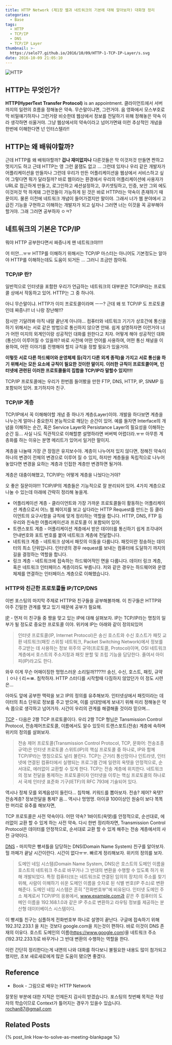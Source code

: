 ```yaml
---
title: HTTP Network (제1장 웹과 네트워크의 기본에 대해 알아보자) 대화형 정리
categories:
  - Base
tags:
  - HTTP
  - TCP/IP
  - DNS
  - TCP/IP Layer
thumbnail: >-
  https://selo77.github.io/2016/10/09/HTTP-1-TCP-IP-Layer/s.svg
date: 2016-10-09 21:05:10
---
```

![HTTP](https://selo77.github.io/2016/10/09/HTTP-1-TCP-IP-Layer/s.svg)
## HTTP는 무엇인가?
**HTTP(HyperText Transfer Protocol)** is an appointment. 클라이언트에서 서버까지의 일련의 흐름을 정해놓은 약속. 무슨말이냐면, 그런거야. 음 영화에서 모스부호로 막 비밀얘기하자나 그런거랑 비슷한데 웹상에서 정보를 전달하기 위해 정해놓은 약속 이라 생각하면 쉬울거야. 그냥 웹상에서의 약속이라고 넘어가면돼 이런 추상적인 개념을 한번에 이해한다면 넌 인터스텔라!!


## HTTP는 왜 배워야할까?
근데 HTTP를 왜 배워야할까? **겁나 재미없자나** 다른것들은 막 이것저것 만들면 짠하고 멋지기도 하고 근데 HTTP는 영 그런 꿀잼도 없고 ... 그런데 있자나 우리 같은 개발자가 어플리케이션을 만들자나 그런데 우리가 만든 어플리케이션을 웹상에서 서비스하고 싶어 그렇다면 뭐가 달라질까? 바로 웹이라는 환경에서 우리의 어플리케이션에 사용자가 URL로 접근하게 만들고, 로그인하고 세션설정하고, 쿠키셋팅하고, 인증, 보안 그외 에도 이것저것 막 하게돼 그런것들이 가능하게 된 것은 바로 HTTP라는 약속이 존재하기 때문이지. 물론 이전에 네트워크 개념이 들어가겠지만 말이야. 그래서 너가 웹 분야에서 고급진 기능을 구현하고 이해하는 개발자가 되고 싶자나 그러면 너는 이것을 꼭 공부해야 할거야. 그래 그러면 공부하자 ㅇㅋ?


## 네트워크의 기본은 TCP/IP
뭐야 HTTP 공부한다면서 짜증나게 왠 네트워크야!!!!

어 미안...ㅠㅠ HTTP를 이해하기 위해서는 TCP/IP 마스터는 아니어도 기본정도는 알아야 HTTP를 이해하는데도 도움이 되거든 ... 그러니 조금만 참아줘.


### TCP/IP 란?
일반적으로 인터넷을 포함한 우리가 언급하는 네트워크의 대부분은 TCP/IP라는 프로토콜 상에서 작동하고 있어. HTTP는 그 중 하나야.

아니 무슨말이냐. HTTP가 이미 프로토콜이라며 ㅡㅡ? 근데 왜 또 TCP/IP 도 프로토콜인데 짜증나!! 너 나랑 장난해!!?

잠시만 기달려봐 아직 내말 끝난게 아니야... 컴퓨터와 네트워크 기기가 상호간에 통신을 하기 위해서는 서로 같은 방법으로 통신하지 않으면 안돼. 쉽게 설명하자면 이런거야 너가 어떤 미지의 외계인이랑 성공적인 대화를 원한다고 치자. 어떻게 해야 성공적인 대화(통신)이 이루어질 수 있을까? 바로 사전에 어떤 언어를 사용하여, 어떤 통신 채널을 이용하여, 어떤 이야기를 진행해야 할지 규칙을 정할 필요가 있을거야.

  **이렇듯 서로 다른 하드웨어와 운영체제 등(각기 다른 외계 종적)을 가지고 서로 통신을 하기 위해서는 모든 요소에 규칙이 필요한 것이란 말이지. 이러한 규칙이 프로토콜이며, 인터넷에 관련된 이러한 프로토콜들의 집합을 TCP/IP라 말할수 있지!!!!**

  TCP/IP 프로토콜에는 우리가 한번쯤 들어봤을 만한 FTP, DNS, HTTP, IP, SNMP 등 포함되어 있어. 포기하지마 친구.


### TCP/IP 계층
TCP/IP에서 꼭 이해해야할 개념 중 하나가 계층(Layer)이야. 개발을 하다보면 계층을 나누는게 얼마나 중요한지 본능적으로 깨닫는 순간이 있어. 예를 들자면 Interface의 개념을 이해하는 순간, 혹은 Service Layer와 Persistance Layer의 필요성을 이해하는 순간 등... 사실 나도 직관적으로 이해할뿐 설명하라면 버버벅 어렵더라.ㅠㅠ 아무튼 계층화를 하는 이유는 분명 메리트가 있어서 일거란 말이지.

계층을 나눌때 가장 큰 장점은 유지보수야. 계층이 나누어저 있지 않다면, 정해진 약속이 하나의 변경이 전체의 변경으로 이루어 질 수 있지, 하지만 계층들을 독립적으로 나누어 놓았다면 변경을 요하는 계층과 인접한 계층만 변경하면 될거야.

계층은 대충이해했고, TCP/IP는 어떻게 계층을 나눴다는거야?

오 좋은 질문이야!!! TCIP/IP의 계층들은 기능적으로 잘 분리되어 있어. 4가지 계층으로 나눌 수 있는데 아래에 간략히 정리해 놓을게.

* 어플리케이션 계층 - 클라이언트와 가장 가까운 프로토콜들이 활동하는 어플리케이션 계층으로서 어느 웹 페이지를 보고 싶다라는 HTTP Request를 만드는 등 클라이언트의 요구사항을 규칙에 맞게 정리하는 역할을 합니다. HTTP, DNS, FTP 등 우리와 친숙한 어플리케이션과 프로토콜 이 포함되어 있어.
* 트랜스포트 계층 - 어플리케이션 계층에서 받은 데이터를 통신하기 쉽게 조각내어 안내번호와 포트 번호를 붙여 네트워크 계층에 전달합니다.
* 네트워크 계층 - 네트워크 상에서 패킷의 이동을 다룹니다. 패킷이란 정송하는 데이터의 최소 단위입니다. 인터넷의 경우 request를 보내는 컴퓨터에 도달하기 까지의 길을 결정하는 역할을 합니다.
* 링크 계층 - 네트워크에 접속하는 하드웨어적인 면을 다룹니다. 데이터 링크 계층, 혹은 네트워크 인터페이스 계층이라도 부릅니다. 저와 같은 경우는 하드웨어와 운영체제를 연결하는 인터페이스 계층으로 이해했습니다.


### HTTP와 친근한 프로토콜들 IP/TCP/DNS
이번 포스팅의 마지막 주제로 HTTP와 친구들을 공부해볼까해. 이 친구들은 HTTP와 아주 긴밀한 관계를 맺고 있기 때문에 공부가 필요해.

[IP](https://ko.wikipedia.org/wiki/%EC%9D%B8%ED%84%B0%EB%84%B7_%ED%94%84%EB%A1%9C%ED%86%A0%EC%BD%9C) - 먼저 이 친구들 중 짱을 맞고 있는 IP에 대해 살펴보자. IP는 TCP/IP라는 명칭의 일부가 될 정도로 중요한 프로토콜 이야. 위키에 IP는 아래와 같이 정의되있어

> 인터넷 프로토콜(IP, Internet Protocol)은 송신 호스트와 수신 호스트가 패킷 교환 네트워크(패킷 스위칭 네트워크, Packet Switching Network)에서 정보를 주고받는 데 사용하는 정보 위주의 규약(프로토콜, Protocol)이며, OSI 네트워크 계층에서 호스트의 주소지정과 패킷 분할 및 조립 기능을 담당한다. 줄여서 아이피(IP)라고도 한다.

와우 이게 무슨 어매이징한 멍멍스러운 소리일까????!! 송신, 수신, 호스트, 패킷, 규약 ㅣㅇ나ㅓ리ㅆㅃ. 침착하자. HTTP 스터디를 시작할때 다짐하지 않았던가 이 정도 시련은...

아마도 앞에 공부한 맥락을 보고 IP의 정의를 유추해보자. 인터넷상에서 패킷이라는 데이터의 최소 단위로 정보를 주고 받으며, 이를 상대방에게 보내기 위해 미리 정해놓은 약속 쯤으로 생각하고 넘어가자. 시간이 우리의 관계를 해결해줄 것이라 믿으며...


[TCP](https://ko.wikipedia.org/wiki/%EC%A0%84%EC%86%A1_%EC%A0%9C%EC%96%B4_%ED%94%84%EB%A1%9C%ED%86%A0%EC%BD%9C) - 다음은 2짱 TCP 프로토콜이다. 우리 2짱 TCP 형님은 Tansmission Control Protocol, 전송제어프로토콜, 이름에서도 알수 있듯이 트랜스포트(전송) 계층에 속하며 위키의 정의를 살펴보자.

> 전송 제어 프로토콜(Transmission Control Protocol, TCP, 문화어: 전송조종규약)은 인터넷 프로토콜 스위트(IP)의 핵심 프로토콜 중 하나로, IP와 함께 TCP/IP라는 명칭으로도 널리 불린다. TCP는 근거리 통신망이나 인트라넷, 인터넷에 연결된 컴퓨터에서 실행되는 프로그램 간에 일련의 옥텟을 안정적으로, 순서대로, 에러없이 교환할 수 있게 한다. TCP는 전송 계층에 위치한다. 네트워크의 정보 전달을 통제하는 프로토콜이자 인터넷을 이루는 핵심 프로토콜의 하나로서 국제 인터넷 표준화 기구(IETF)의 RFC 793에 기술되어 있다.

역시나 정체 모를 외계음성이 들린다... 침착해. 키워드를 뽑아보자. 전송? 제어? 옥텟? 전송계층? 정보전달을 통제? 음... 역시나 멍멍멍. 아이큐 100이상인 원숭이 보다 똑똑한 머리로 유추를 해보자면,

TCP 프로토콜은 사전 약속이다. 어떤 약속? 1바이트(옥텟)를 안정적으로, 순선대로, 에러없이 교환 할 수 있게 하는 사전 약속. 다시 한번 정리하자면, Transmission Control Protocol은 데이터를 안정적으로, 순서대로 교환 할 수 있게 해주는 전송 계층에서의 사전 규약이다.


[DNS](https://ko.wikipedia.org/wiki/%EB%8F%84%EB%A9%94%EC%9D%B8_%EB%84%A4%EC%9E%84_%EC%8B%9C%EC%8A%A4%ED%85%9C) - 마지막은 빵셔틀을 담당하는 DNS(Domain Name System) 친구를 알아보자. 헐 까페가 끝날 시간이란다. 시간이 없다ㅠㅠ. 빠르게 정리해보자. 위키의 정의를 보자.

> 도메인 네임 시스템(Domain Name System, DNS)은 호스트의 도메인 이름을 호스트의 네트워크 주소로 바꾸거나 그 반대의 변환을 수행할 수 있도록 하기 위해 개발되었다. 특정 컴퓨터(또는 네트워크로 연결된 임의의 장치)의 주소를 찾기 위해, 사람이 이해하기 쉬운 도메인 이름을 숫자로 된 식별 번호(IP 주소)로 변환해준다. 도메인 네임 시스템은 흔히 "전화번호부"에 비유된다. 인터넷 도메인 주소 체계로서 TCP/IP의 응용에서, www.example.com과 같은 주 컴퓨터의 도메인 이름을 192.168.1.0과 같은 IP 주소로 변환하고 라우팅 정보를 제공하는 분산형 데이터베이스 시스템이다.

이 빵셔틀 친구는 심플하게 전화번호부 하나로 설명이 끝난다.  구글에 접속하기 위해 192.312.233.1 을 치는 것보다 google.com을 치는것이 편하다. 바로 이것이 DNS 존재의 이유다. 호스트 도메인의 이름(https://www.google.com)을 네트워크 주소(192.312.233.1)로 바꾸거나 그 반대 변환의 수행하는 역할을 한다.

이런 간단히 정리한다는게 내면의 나와 대화를 하다보니 불필요한 내용도 많이 첨가되고 했지만, 초보 새로새로에게 많은 도움이 됐으면 좋겠다.



## Reference
* Book - 그림으로 배우는 HTTP Network


잘못된 부분에 대한 지적은 언제든지 감사히 받겠습니다. 포스팅의 첫번째 목적은 작성자의 학습이므로 Context가 틀어지는 경우가 있을수 있습니다.
[rochan87@gmail.com](rochan87@gmail.com)

## Related Posts
{% post_link How-to-solve-as-meeting-blankpage %}
<br/>
